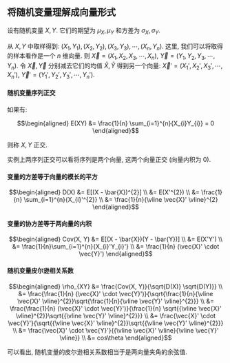 ## 将随机变量理解成向量形式

设有随机变量 $X, Y$.  它们的期望为 $\mu_{X}, \mu_{Y}$ 和方差为 $\sigma_{X}, \sigma_{Y}$. 

从 $X, Y$ 中取样得到: $(X_{1}, Y_{1}), (X_{2}, Y_{2}), (X_{3}, Y_{3}), \cdots ,(X_{n}, Y_{n})$. 这里, 我们可以将取得的样本看作是一个 $n$ 维向量. 则 $\vec{X} = (X_{1}, X_{2}, X_{3}, \cdots , X_{n})$, $\vec{Y} = (Y_{1}, Y_{2}, Y_{3}, \cdots , Y_{n})$. 令 $\vec{X}, \vec{Y}$ 分别减去它们的均值 $\bar{X}, \bar{Y}$ 得到另一个向量: $\vec{X}' = (X_{1}', X_{2}', X_{3}', \cdots , X_{n}')$, $\vec{Y}' = (Y_{1}', Y_{2}', Y_{3}', \cdots , Y_{n}')$. 



#### 随机变量序列正交

如果有: 

$$\begin{aligned} E(XY) &= \frac{1}{n} \sum_{i=1}^{n}{X_{i}Y_{i}} = 0 \end{aligned}$$ 

则称 $X, Y$ 正交. 

实例上两序列正交可以看将序列是两个向量, 这两个向量正交 (向量内积为 0). 



#### 变量的方差等于向量的模长的平方

$$\begin{aligned} D(X) &= E[(X - \bar{X})^{2}] \\ &= E(X'^{2}) \\ &= \frac{1}{n} \sum_{i=1}^{n}{X_{i}'^{2}} \\ &= \frac{1}{n}{\vline \vec{X}' \vline}^{2} \end{aligned}$$ 



#### 变量的协方差等于两向量的内积

$$\begin{aligned} Cov(X, Y) &= E[(X - \bar{X})(Y - \bar{Y})] \\ &= E(X'Y') \\ &= \frac{1}{n}\sum_{i=1}^{n}{X_{i}'Y_{i}'} \\ &= \frac{1}{n} (\vec{X}' \cdot \vec{Y}') \end{aligned}$$ 



#### 随机变量皮尔逊相关系数

$$\begin{aligned} \rho_{XY} &= \frac{Cov(X, Y)}{\sqrt{D(X)} \sqrt{D(Y)}} \\ &= \frac{\frac{1}{n} (\vec{X}' \cdot \vec{Y}')}{\sqrt{\frac{1}{n}{\vline \vec{X}' \vline}^{2}}\sqrt{\frac{1}{n}{\vline \vec{Y}' \vline}^{2}}} \\ &= \frac{\frac{1}{n} (\vec{X}' \cdot \vec{Y}')}{\frac{1}{n} \sqrt{{\vline \vec{X}' \vline}^{2}}\sqrt{{\vline \vec{Y}' \vline}^{2}}} \\ &= \frac{\vec{X}' \cdot \vec{Y}'}{\sqrt{{\vline \vec{X}' \vline}^{2}}\sqrt{{\vline \vec{Y}' \vline}^{2}}} \\ &= \frac{\vec{X}' \cdot \vec{Y}'}{{\vline \vec{X}' \vline}{\vline \vec{Y}' \vline}} \\ &= cos\theta \end{aligned}$$ 

可以看出, 随机变量的皮尔逊相关系数相当于是两向量夹角的余弦值. 
















































































